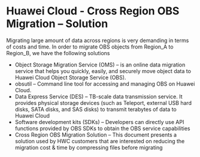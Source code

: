# Huawei Cloud - Cross Region OBS Migration – Solution




Migrating large amount of data across regions is very demanding in terms of costs and time. In order to migrate OBS objects from Region_A to Region_B, we have the following solutions
- Object Storage Migration Service (OMS) –  is an online data migration service that helps you quickly, easily, and securely move object data to Huawei Cloud Object Storage Service (OBS).
- obsutil – Command line tool for accessing and managing OBS on Huawei Cloud. 
- Data Express Service (DES) – TB-scale data transmission service. It provides physical storage devices (such as Teleport, external USB hard disks, SATA disks, and SAS disks) to transmit terabytes of data to Huawei Cloud
- Software development kits (SDKs) – Developers can directly use API functions provided by OBS SDKs to obtain the OBS service capabilities
- Cross Region OBS Migration Solution – This document presents a solution used by HWC customers that are interested on reducing the migration cost & time by compressing files before migrating
